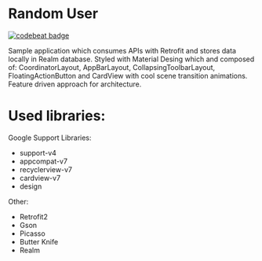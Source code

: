 # Random User
[![codebeat badge](https://codebeat.co/badges/aa2902c8-a831-4141-a7d5-eb1cc31b9647)](https://codebeat.co/projects/github-com-adamski8-random-user)

Sample application which consumes APIs with Retrofit and stores data locally in Realm database.
Styled with Material Desing which and composed of: CoordinatorLayout, AppBarLayout, CollapsingToolbarLayout, FloatingActionButton and CardView with cool scene transition animations.
Feature driven approach for architecture.

# Used libraries:
Google Support Libraries:
- support-v4
- appcompat-v7
- recyclerview-v7
- cardview-v7
- design

Other:
- Retrofit2
- Gson
- Picasso
- Butter Knife
- Realm
